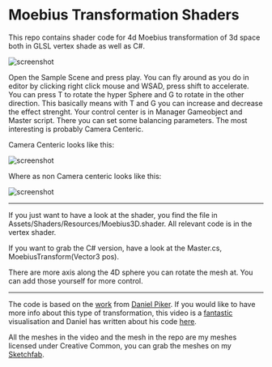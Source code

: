 Moebius Transformation Shaders
=================

This repo contains shader code for 4d Moebius transformation of 3d space both in GLSL vertex shade as well as C#. 

![screenshot](documentation/Batalha.gif)


Open the Sample Scene and press play. You can fly around as you do in editor by clicking right click mouse and WSAD, press shift to accelerate. You can press T to rotate the hyper Sphere and G to rotate in the other direction. 
This basically means with T and G you can increase and decrease the effect strenght. Your control center is in Manager Gameobject and Master script. There you can set some balancing parameters. The most interesting is probably Camera Centeric. 

Camera Centeric looks like this:


![screenshot](documentation/Barcelos.gif)

Where as non Camera centeric looks like this:

![screenshot](documentation/Braga.gif)

--- 

If you just want to have a look at the shader, you find the file in Assets/Shaders/Resources/Moebius3D.shader. 
All relevant code is in the vertex shader. 

If you want to grab the C# version, have a look at the Master.cs, MoebiusTransform(Vector3 pos). 

There are more axis along the 4D sphere you can rotate the mesh at. You can add those yourself for more control. 

---

The code is based on the [work](https://gist.github.com/Dan-Piker/f7d790b3967d41bff8b0291f4cf7bd9e) from [Daniel Piker](https://github.com/Dan-Piker). If you would like to have more info about this type of transformation, this video is a [fantastic](https://spacesymmetrystructure.wordpress.com/2008/12/11/4-dimensional-rotations/) visualisation and Daniel has written about his code [here](https://spacesymmetrystructure.wordpress.com/2008/12/11/4-dimensional-rotations/).  

All the meshes in the video and the mesh in the repo are my meshes licensed under Creative Common, you can grab the meshes on my [Sketchfab](https://skfb.ly/6Vorz). 


